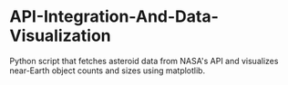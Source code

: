 # API-Integration-And-Data-Visualization
Python script that fetches asteroid data from NASA's API and visualizes near-Earth object counts and sizes using matplotlib.
